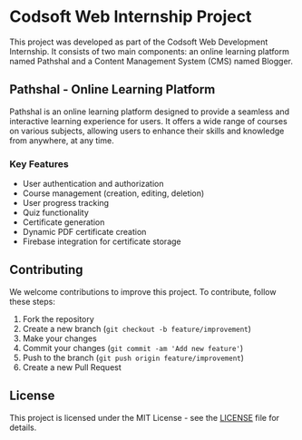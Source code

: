 # Codsoft Web Internship Project

This project was developed as part of the Codsoft Web Development Internship. It consists of two main components: an online learning platform named Pathshal and a Content Management System (CMS) named Blogger.

## Pathshal - Online Learning Platform

Pathshal is an online learning platform designed to provide a seamless and interactive learning experience for users. It offers a wide range of courses on various subjects, allowing users to enhance their skills and knowledge from anywhere, at any time.

### Key Features

- User authentication and authorization
- Course management (creation, editing, deletion)
- User progress tracking
- Quiz functionality
- Certificate generation
- Dynamic PDF certificate creation
- Firebase integration for certificate storage

<!-- ## Blogger - Content Management System (CMS)

Blogger is a CMS tailored for managing blog content. It provides an intuitive interface for creating, editing, and publishing blog posts. It also offers features for managing user comments and interactions.

### Key Features
- Blog post management (creation, editing, deletion)
- User comment management
- Rich text editor for content creation
- Firebase integration for content storage

## Technologies Used

- Frontend: React, Tailwind CSS
- Backend: Node.js, Express.js
- Database: MongoDB
- Other technologies: Firebase, PDF-lib -->

## Contributing

We welcome contributions to improve this project. To contribute, follow these steps:

1. Fork the repository
2. Create a new branch (`git checkout -b feature/improvement`)
3. Make your changes
4. Commit your changes (`git commit -am 'Add new feature'`)
5. Push to the branch (`git push origin feature/improvement`)
6. Create a new Pull Request

## License

This project is licensed under the MIT License - see the [LICENSE](LICENSE) file for details.

